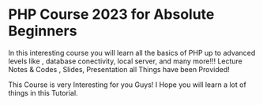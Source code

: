 # PHP Course 2023  for Absolute Beginners
In this interesting course you will learn all the basics of PHP up to advanced levels like , database conectivity, local server, and many more!!! Lecture Notes & Codes , Slides, Presentation all Things have been Provided!

This Course is very Interesting for you Guys!
I Hope you will learn a lot of things in this Tutorial.
